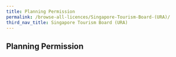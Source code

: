 ```yaml
---
title: Planning Permission
permalink: /browse-all-licences/Singapore-Tourism-Board-(URA)/
third_nav_title: Singapore Tourism Board (URA)
---
```

## Planning Permission
